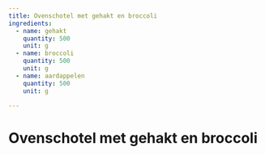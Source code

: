 ```yaml
---
title: Ovenschotel met gehakt en broccoli
ingredients:
  - name: gehakt
    quantity: 500
    unit: g
  - name: broccoli
    quantity: 500
    unit: g
  - name: aardappelen
    quantity: 500
    unit: g

---
```


# Ovenschotel met gehakt en broccoli

